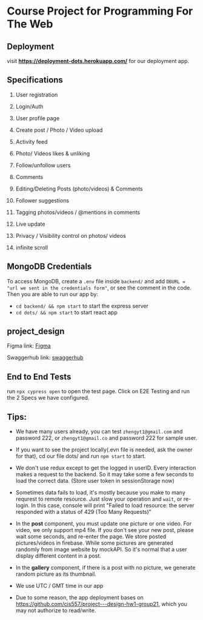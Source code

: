 # Course Project for Programming For The Web

## Deployment
visit **https://deployment-dots.herokuapp.com/** for our deployment app.

## Specifications
1. User registration

2. Login/Auth

3. User profile page

4. Create post / Photo / Video upload

5. Activity feed

6. Photo/ Videos likes & unliking

7. Follow/unfollow users

8. Comments

9. Editing/Deleting Posts (photo/videos) & Comments

10. Follower suggestions

11. Tagging photos/videos / @mentions in comments

12. Live update

13. Privacy / Visibility control on photos/ videos

14. infinite scroll

## MongoDB Credentials
To access MongoDB, create a `.env` file inside `backend/` and add `DBURL = "url we sent in the credentials form"`, or see the comment in the code. 
Then you are able to run our app by:
- `cd backend/ && npm start` to start the express server
- `cd dots/ && npm start` to start react app

## project_design
Figma link: [Figma](https://www.figma.com/file/2zKBicT9YGqXbUttyQ4yne/Group21-Project?node-id=0%3A1)

Swaggerhub link: [swaggerhub](https://app.swaggerhub.com/apis/ZXY9815_1/Group21_openapi2/1.0.0)

## End to End Tests
run `npx cypress open` to open the test page. Click on E2E Testing and run the 2 Specs we have configured.

## Tips: 
- We have many users already, you can test `zhengyt1@gmail.com` and password 222, or `zhengyt1@gmail.co` and password 222 for sample user.

- If you want to see the project locally(.evn file is needed, ask the owner for that), cd our file dots/ and run `npm start` to start.

- We don't use redux except to get the logged in userID. Every interaction makes a request to the backend. So it may take some a few seconds to load the correct data. (Store user token in sessionStorage now)

- Sometimes data fails to load, it's mostly because you make to many requrest to remote resource. Just slow your operation and `wait`, or re-login. In this case, console will print "Failed to load resource: the server responded with a status of 429 (Too Many Requests)"

- In the **post** component, you must update one picture or one video. For video, we only support mp4 file. If you don't see your new post, please wait some seconds, and re-enter the page. We store posted pictures/videos in firebase. While some pictures are generated randomly from image website by mockAPI. So it's normal that a user display different content in a post.

- In the **gallery** component, if there is a post with no picture, we generate random picture as its thumbnail.

- We use UTC / GMT time in our app

- Due to some reason, the app deployment bases on https://github.com/cis557/project---design-hw1-group21, which you may not authorize to read/write.
